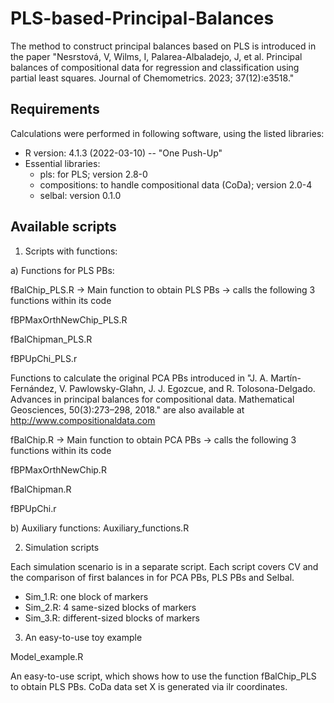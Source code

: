 # PLS-based-Principal-Balances
The method to construct principal balances based on PLS is introduced in the paper "Nesrstová, V, Wilms, I, Palarea-Albaladejo, J, et al. Principal balances of compositional data for regression and classification using partial least squares. Journal of Chemometrics. 2023; 37(12):e3518."

## Requirements
Calculations were performed in following software, using the listed libraries:
- R version: 4.1.3 (2022-03-10) -- "One Push-Up"
- Essential libraries:
    - pls: for PLS; version 2.8-0
    - compositions: to handle compositional data (CoDa); version 2.0-4
    - selbal: version 0.1.0

## Available scripts
1) Scripts with functions:
   
a) Functions for PLS PBs:

fBalChip_PLS.R            -> Main function to obtain PLS PBs -> calls the following 3 functions within its code

fBPMaxOrthNewChip_PLS.R

fBalChipman_PLS.R  

fBPUpChi_PLS.r

Functions to calculate the original PCA PBs introduced in "J. A. Martín-Fernández, V. Pawlowsky-Glahn, J. J. Egozcue, and R. Tolosona-Delgado. Advances in
principal balances for compositional data. Mathematical Geosciences, 50(3):273–298, 2018." are also available at http://www.compositionaldata.com

fBalChip.R            -> Main function to obtain PCA PBs -> calls the following 3 functions within its code

fBPMaxOrthNewChip.R

fBalChipman.R  

fBPUpChi.r


b) Auxiliary functions:
Auxiliary_functions.R

2) Simulation scripts
   
Each simulation scenario is in a separate script. Each script covers CV and the comparison of first balances in for PCA PBs, PLS PBs and Selbal.
- Sim_1.R: one block of markers
- Sim_2.R: 4 same-sized blocks of markers
- Sim_3.R: different-sized blocks of markers

3) An easy-to-use toy example
   
Model_example.R

An easy-to-use script, which shows how to use the function fBalChip_PLS to obtain PLS PBs. CoDa data set X is generated via ilr coordinates.

   

